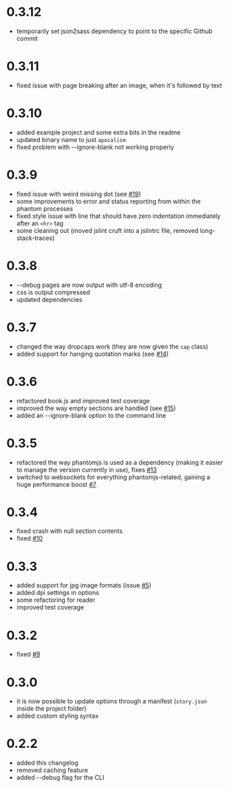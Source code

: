 0.3.12
===

- temporarily set json2sass dependency to point to the specific Github commit

0.3.11
===

- fixed issue with page breaking after an image, when it's followed by text

0.3.10
===

- added example project and some extra bits in the readme
- updated binary name to just `apocalism`
- fixed problem with --ignore-blank not working properly

0.3.9
===

- fixed issue with weird missing dot (see [#19](https://github.com/andrey-p/apocalism-js/issues/19))
- some improvements to error and status reporting from within the phantom processes
- fixed style issue with line that should have zero indentation immediately after an `<hr>` tag
- some cleaning out (moved jslint cruft into a jslintrc file, removed long-stack-traces)

0.3.8
===

- --debug pages are now output with utf-8 encoding
- css is output compressed
- updated dependencies

0.3.7
===

- changed the way dropcaps work (they are now given the `cap` class)
- added support for hanging quotation marks (see [#14](https://github.com/andrey-p/apocalism-js/issues/14))

0.3.6
===

- refactored book.js and improved test coverage
- improved the way empty sections are handled (see [#15](https://github.com/andrey-p/apocalism-js/issues/15))
- added an --ignore-blank option to the command line

0.3.5
====

- refactored the way phantomjs is used as a dependency (making it easier to manage the version currently in use), fixes [#13](https://github.com/andrey-p/apocalism-js/issues/10)
- switched to websockets for everything phantomjs-related, gaining a huge performance boost [#7](https://github.com/andrey-p/apocalism-js/issues/7)

0.3.4
====

- fixed crash with null section contents
- fixed [#10](https://github.com/andrey-p/apocalism-js/issues/10)

0.3.3
====

- added support for jpg image formats (issue [#5](https://github.com/andrey-p/apocalism-js/issues/5))
- added dpi settings in options
- some refactoring for reader
- improved test coverage

0.3.2
====

- fixed [#9](https://github.com/andrey-p/apocalism-js/issues/9)

0.3.0
====

- it is now possible to update options through a manifest (`story.json` inside the project folder)
- added custom styling syntax

0.2.2
====

- added this changelog
- removed caching feature
- added --debug flag for the CLI
